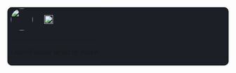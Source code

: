 <div align="center">
  <table width="1000" style="background-color: #1c1f26; border-radius: 10px;" cellspacing="0" cellpadding="10">
    <tr>
      <td align="left" valign="top" style="width: 60px;">
        <img src="https://i.pinimg.com/736x/a2/76/f2/a276f2e86c82eac6227288e19822cd75.jpg" width="50" style="border-radius: 50%;" />
      </td>
      <td align="left" valign="middle">
        <img src="https://encrypted-tbn0.gstatic.com/images?q=tbn:ANd9GcTCGOUG89_QmZPJV3eejWY6q7Hw7NXebvfHMA&s" height="20" />
      </td>
    </tr>
    <tr>
      <td colspan="2">
        <hr />
        <p align="left"><i>I don't know what to make</i></p>
      </td>
    </tr>
  </table>
</div>
